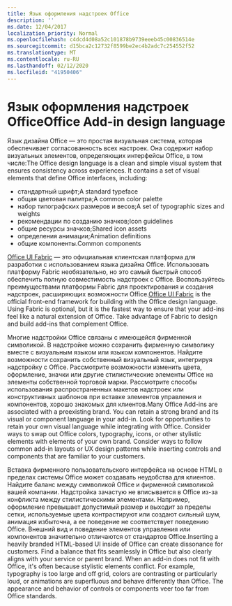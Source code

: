 ```yaml
---
title: Язык оформления надстроек Office
description: ''
ms.date: 12/04/2017
localization_priority: Normal
ms.openlocfilehash: c4dcd4d08a52c101878b9739eeeb45c00836514e
ms.sourcegitcommit: d15bca2c12732f8599be2ec4b2adc7c254552f52
ms.translationtype: MT
ms.contentlocale: ru-RU
ms.lasthandoff: 02/12/2020
ms.locfileid: "41950406"
---
```

# <a name="office-add-in-design-language"></a><span data-ttu-id="52be8-102">Язык оформления надстроек Office</span><span class="sxs-lookup"><span data-stu-id="52be8-102">Office Add-in design language</span></span>

<span data-ttu-id="52be8-p101">Язык дизайна Office — это простая визуальная система, которая обеспечивает согласованность всех настроек. Она содержит набор визуальных элементов, определяющих интерфейсы Office, в том числе:</span><span class="sxs-lookup"><span data-stu-id="52be8-p101">The Office design language is a clean and simple visual system that ensures consistency across experiences. It contains a set of visual elements that define Office interfaces, including:</span></span>

- <span data-ttu-id="52be8-105">стандартный шрифт;</span><span class="sxs-lookup"><span data-stu-id="52be8-105">A standard typeface</span></span>
- <span data-ttu-id="52be8-106">общая цветовая палитра;</span><span class="sxs-lookup"><span data-stu-id="52be8-106">A common color palette</span></span>
- <span data-ttu-id="52be8-107">набор типографских размеров и весов;</span><span class="sxs-lookup"><span data-stu-id="52be8-107">A set of typographic sizes and weights</span></span>
- <span data-ttu-id="52be8-108">рекомендации по созданию значков;</span><span class="sxs-lookup"><span data-stu-id="52be8-108">Icon guidelines</span></span>
- <span data-ttu-id="52be8-109">общие ресурсы значков;</span><span class="sxs-lookup"><span data-stu-id="52be8-109">Shared icon assets</span></span>
- <span data-ttu-id="52be8-110">определения анимации;</span><span class="sxs-lookup"><span data-stu-id="52be8-110">Animation definitions</span></span>
- <span data-ttu-id="52be8-111">общие компоненты.</span><span class="sxs-lookup"><span data-stu-id="52be8-111">Common components</span></span>

<span data-ttu-id="52be8-p102">[Office UI Fabric](https://developer.microsoft.com/fabric) — это официальная клиентская платформа для разработки с использованием языка дизайна Office. Использовать платформу Fabric необязательно, но это самый быстрый способ обеспечить полную совместимость надстроек с Office. Воспользуйтесь преимуществами платформы Fabric для проектирования и создания надстроек, расширяющих возможности Office.</span><span class="sxs-lookup"><span data-stu-id="52be8-p102">[Office UI Fabric](https://developer.microsoft.com/fabric) is the official front-end framework for building with the Office design language. Using Fabric is optional, but it is the fastest way to ensure that your add-ins feel like a natural extension of Office. Take advantage of Fabric to design and build add-ins that complement Office.</span></span>

<span data-ttu-id="52be8-p103">Многие надстройки Office связаны с имеющейся фирменной символикой. В надстройке можно сохранить фирменную символику вместе с визуальным языком или языком компонентов. Найдите возможности сохранить собственный визуальный язык, интегрируя надстройку с Office. Рассмотрите возможности изменить цвета, оформление, значки или другие стилистические элементы Office на элементы собственной торговой марки. Рассмотрите способы использования распространенных макетов надстроек или конструктивных шаблонов при вставке элементов управления и компонентов, хорошо знакомых для клиентов.</span><span class="sxs-lookup"><span data-stu-id="52be8-p103">Many Office Add-ins are associated with a preexisting brand. You can retain a strong brand and its visual or component language in your add-in. Look for opportunities to retain your own visual language while integrating with Office. Consider ways to swap out Office colors, typography, icons, or other stylistic elements with elements of your own brand. Consider ways to follow common add-in layouts or UX design patterns while inserting controls and components that are familiar to your customers.</span></span>

<span data-ttu-id="52be8-p104">Вставка фирменного пользовательского интерфейса на основе HTML в пределах системы Office может создавать неудобства для клиентов. Найдите баланс между символикой Office и фирменной символикой вашей компании. Надстройка зачастую не вписывается в Office из-за конфликта между стилистическими элементами. Например, оформление превышает допустимый размер и выходит за пределы сетки, используемые цвета контрастируют или создают сильный шум, анимация избыточна, а ее поведение не соответствует поведению Office. Внешний вид и поведение элементов управления или компонентов значительно отличаются от стандартов Office.</span><span class="sxs-lookup"><span data-stu-id="52be8-p104">Inserting a heavily branded HTML-based UI inside of Office can create dissonance for customers. Find a balance that fits seamlessly in Office but also clearly aligns with your service or parent brand. When an add-in does not fit with Office, it's often because stylistic elements conflict. For example, typography is too large and off grid, colors are contrasting or particularly loud, or animations are superfluous and behave differently than Office. The appearance and behavior of controls or components veer too far from Office standards.</span></span>
